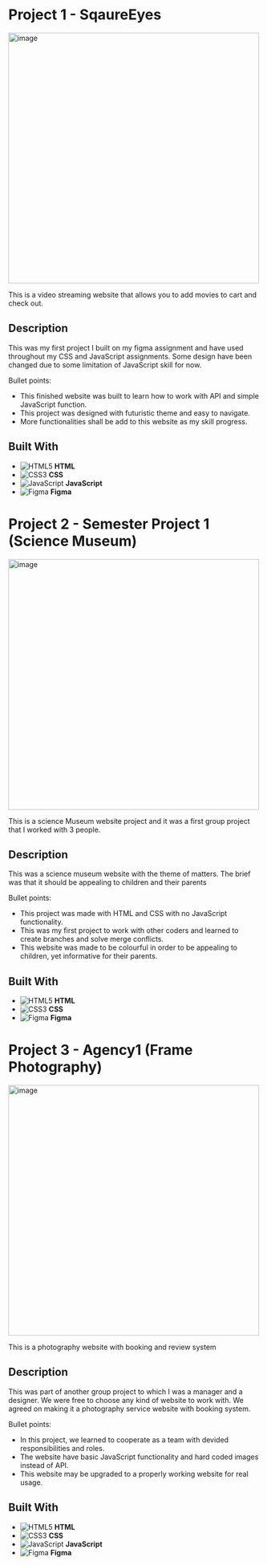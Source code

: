 # Project 1 - SqaureEyes

<img src="https://i.imgur.com/ceFQJ8x.png" alt="image" height="500px" width="auto">

This is a video streaming website that allows you to add movies to cart and check out.

## Description

This was my first project I built on my figma assignment and have used throughout my CSS and JavaScript assignments.
Some design have been changed due to some limitation of JavaScript skill for now.

Bullet points:

- This finished website was built to learn how to work with API and simple JavaScript function.
- This project was designed with futuristic theme and easy to navigate.
- More functionalities shall be add to this website as my skill progress.

## Built With

- ![HTML5](https://img.shields.io/badge/HTML5-E34F26?style=for-the-badge&logo=html5&logoColor=white) **HTML**
- ![CSS3](https://img.shields.io/badge/CSS3-1572B6?style=for-the-badge&logo=css3&logoColor=white) **CSS**
- ![JavaScript](https://img.shields.io/badge/JavaScript-F7DF1E?style=for-the-badge&logo=javascript&logoColor=black) **JavaScript**
- ![Figma](https://img.shields.io/badge/Figma-F24E1E?style=for-the-badge&logo=figma&logoColor=white) **Figma**


# Project 2 - Semester Project 1 (Science Museum)

<img src="https://i.imgur.com/sa30mb6.png" alt="image" height="500px" width="auto">

This is a science Museum website project and it was a first group project that I worked with 3 people.

## Description

This was a science museum website with the theme of matters. The brief was that it should be appealing to children and their parents

Bullet points:

- This project was made with HTML and CSS with no JavaScript functionality.
- This was my first project to work with other coders and learned to create branches and solve merge conflicts.
- This website was made to be colourful in order to be appealing to children, yet informative for their parents.

## Built With

- ![HTML5](https://img.shields.io/badge/HTML5-E34F26?style=for-the-badge&logo=html5&logoColor=white) **HTML**
- ![CSS3](https://img.shields.io/badge/CSS3-1572B6?style=for-the-badge&logo=css3&logoColor=white) **CSS**
- ![Figma](https://img.shields.io/badge/Figma-F24E1E?style=for-the-badge&logo=figma&logoColor=white) **Figma**


# Project 3 - Agency1 (Frame Photography)

<img src="https://i.imgur.com/JAiMQjS.png" alt="image" height="500px" width="auto">

This is a photography website with booking and review system

## Description

This was part of another group project to which I was a manager and a designer. We were free to choose any kind of website to work with. We agreed on making it a photography service website with booking system.

Bullet points:

- In this project, we learned to cooperate as a team with devided responsibilities and roles.
- The website have basic JavaScript functionality and hard coded images instead of API.
- This website may be upgraded to a properly working website for real usage.

## Built With

- ![HTML5](https://img.shields.io/badge/HTML5-E34F26?style=for-the-badge&logo=html5&logoColor=white) **HTML**
- ![CSS3](https://img.shields.io/badge/CSS3-1572B6?style=for-the-badge&logo=css3&logoColor=white) **CSS**
- ![JavaScript](https://img.shields.io/badge/JavaScript-F7DF1E?style=for-the-badge&logo=javascript&logoColor=black) **JavaScript**
- ![Figma](https://img.shields.io/badge/Figma-F24E1E?style=for-the-badge&logo=figma&logoColor=white) **Figma**


